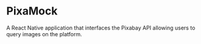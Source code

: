 # PixaMock

A React Native application that interfaces the Pixabay API allowing users to query images on the platform.
